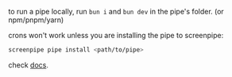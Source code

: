 
to run a pipe locally, run `bun i` and `bun dev` in the pipe's folder. (or npm/pnpm/yarn)

crons won't work unless you are installing the pipe to screenpipe:

```bash
screenpipe pipe install <path/to/pipe>
```

check [docs](https://docs.screenpi.pe/plugins).
